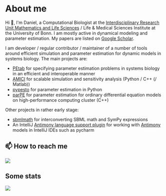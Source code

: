 # About me

Hi 👋, I'm Daniel, a Computational Biologist at the
[Interdisciplinary Research Unit Mathematics and Life Sciences](https://www.mathematics-and-life-sciences.uni-bonn.de/en)
/ Life & Medical Sciences Institute at the University of Bonn.
I am mostly active in dynamical modeling and parameter estimation.
My papers are listed on [Google Scholar](https://scholar.google.de/citations?user=c9w50HsAAAAJ&hl=en).

I am developer / regular contributor / maintainer of a number of tools around efficient simulation and parameter estimation for dynamic models in systems biology.
The main projects are:

* [PEtab](https://petab.readthedocs.io/) for specifying parameter estimation problems in systems biology in an efficient and interoperable manner
* [AMICI](https://github.com/AMICI-dev/AMICI/) for scalable simulation and sensitivity analysis (Python / C++ (/ Matlab))
* [pypesto](https://github.com/ICB-DCM/pyPESTO/) for parameter estimation in Python
* [parPE](https://github.com/ICB-DCM/parPE) for parameter estimation for ordinary differential equation models on high-performance computing cluster (C++)

Other projects in rather early stage:
* [sbmlmath](https://github.com/dweindl/sbmlmath/) for interconverting SBML math and SymPy expressions
* An IntelliJ [Antimony language support plugin](https://github.com/dweindl/intellij-antimony/) for working with
  [Antimony](https://academic.oup.com/bioinformatics/article/25/18/2452/196238) models in IntelliJ IDEs such as pycharm

## 📫 How to reach me

[![](https://img.shields.io/badge/LinkedIn-0077B5?style=for-the-badge&logo=linkedin&logoColor=white)](https://www.linkedin.com/in/danielweindl/)

## Some stats

<!-- ![](http://github-profile-summary-cards.vercel.app/api/cards/most-commit-language?username=dweindl&theme=default) -->
 
<a href="https://github.com/anuraghazra/github-readme-stats">
  <img align="center" src="https://github-readme-stats.vercel.app/api?username=dweindl&count_private=true&show_icons=true" />
</a>
<!--
<a href="https://github.com/anuraghazra/github-readme-stats">
  <img align="center" src="https://github-readme-stats.vercel.app/api/top-langs/?username=dweindl" />
</a>
-->
